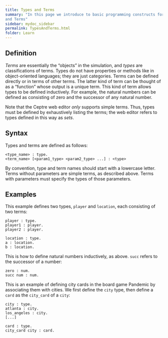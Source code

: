```yaml
---
title: Types and Terms
summary: "In this page we introduce to basic programming constructs for ceptre language - Types 
and Terms"
sidebar: mydoc_sidebar
permalink: TypesAndTerms.html
folder: Learn
---
```


## Definition
*Terms* are essentially the “objects” in the simulation, and *types* are classifications of terms. 
Types do not have properties or methods like in object-oriented languages; they are just categories.
Terms can be defined directly or in terms of other terms. The latter kind of term can be thought of 
as a “function” whose output is a unique term. This kind of term allows types to be defined 
inductively. For example, the natural numbers can be defined as consisting of zero and the successor 
of any natural number.

Note that the Ceptre web editor *only* supports simple terms. Thus, types must be defined by 
exhaustively listing the terms; the web editor refers to types defined in this way as *sets*.

## Syntax
Types and terms are defined as follows:
```
<type_name> : type.
<term_name> [<param1_type> <param2_type> ...] : <type>
```
By convention, type and term names should start with a lowercase letter. Terms without parameters 
are simple terms, as described above. Terms with parameters must specify the types of those parameters.


## Examples
This example defines two types, `player` and `location`, each consisting of two terms:
```
player : type.
player1 : player.
player2 : player.

location : type.
a : location.
b : location.
```

This is how to define natural numbers inductively, as above. `succ` refers to the successor of a number:
```
zero : num.
succ num : num.
```

This is an example of defining city cards in the board game Pandemic by associating them with 
cities. We first define the `city` type, then define a `card` as the `city_card` of a `city`:
```
city : type.
atlanta : city.
los_angeles : city.
[...]

card : type.
city_card city : card.
```
